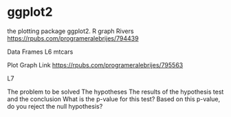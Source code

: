 # ggplot2
the plotting package ggplot2.
R graph Rivers https://rpubs.com/programeralebrijes/794439

Data Frames L6 mtcars 

Plot Graph Link  https://rpubs.com/programeralebrijes/795563


L7

The problem to be solved
The hypotheses
The results of the hypothesis test and the conclusion
What is the p-value for this test? Based on this p-value, do you reject the null hypothesis?